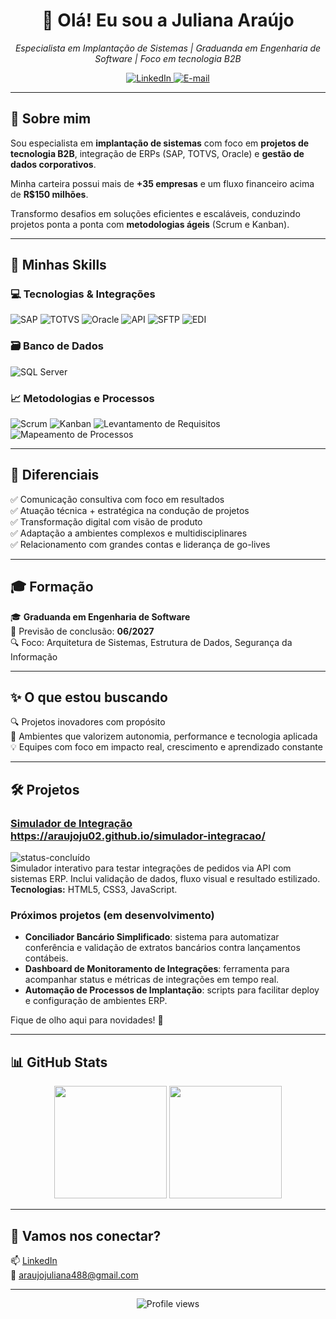 <h1 align="center">👋 Olá! Eu sou a Juliana Araújo</h1>

<p align="center">
  <i>Especialista em Implantação de Sistemas | Graduanda em Engenharia de Software | Foco em tecnologia B2B</i>
</p>

<p align="center">
  <a href="https://www.linkedin.com/in/anailuj-araújo" target="_blank">
    <img alt="LinkedIn" src="https://img.shields.io/badge/LinkedIn-blue?logo=linkedin&style=flat">
  </a>
  <a href="mailto:araujojuliana488@gmail.com">
    <img alt="E-mail" src="https://img.shields.io/badge/E--mail-red?logo=gmail&style=flat">
  </a>
</p>

---

## 💼 Sobre mim

Sou especialista em **implantação de sistemas** com foco em **projetos de tecnologia B2B**, integração de ERPs (SAP, TOTVS, Oracle) e **gestão de dados corporativos**.

Minha carteira possui mais de **+35 empresas** e um fluxo financeiro acima de **R$150 milhões**.

Transformo desafios em soluções eficientes e escaláveis, conduzindo projetos ponta a ponta com **metodologias ágeis** (Scrum e Kanban).

---

## 🚀 Minhas Skills

### 💻 Tecnologias & Integrações

![SAP](https://img.shields.io/badge/SAP-0FAAFF?style=flat&logo=sap)
![TOTVS](https://img.shields.io/badge/TOTVS-00ADEF?style=flat)
![Oracle](https://img.shields.io/badge/Oracle-F80000?style=flat&logo=oracle)
![API](https://img.shields.io/badge/API-336699?style=flat)
![SFTP](https://img.shields.io/badge/SFTP-007396?style=flat)
![EDI](https://img.shields.io/badge/EDI-0066CC?style=flat)

### 🗃️ Banco de Dados

![SQL Server](https://img.shields.io/badge/SQL_Server-CC2927?style=flat&logo=microsoft-sql-server)

### 📈 Metodologias e Processos

![Scrum](https://img.shields.io/badge/Scrum-6DB33F?style=flat&logo=scrumalliance)
![Kanban](https://img.shields.io/badge/Kanban-0052CC?style=flat&logo=trello)
![Levantamento de Requisitos](https://img.shields.io/badge/Levantamento%20de%20Requisitos-blue)
![Mapeamento de Processos](https://img.shields.io/badge/Mapeamento%20de%20Processos-teal)

---

## 🌟 Diferenciais

✅ Comunicação consultiva com foco em resultados  
✅ Atuação técnica + estratégica na condução de projetos  
✅ Transformação digital com visão de produto  
✅ Adaptação a ambientes complexos e multidisciplinares  
✅ Relacionamento com grandes contas e liderança de go-lives

---

## 🎓 Formação

🎓 **Graduanda em Engenharia de Software**  
📅 Previsão de conclusão: **06/2027**  
🔍 Foco: Arquitetura de Sistemas, Estrutura de Dados, Segurança da Informação

---

## ✨ O que estou buscando

🔍 Projetos inovadores com propósito  
🚀 Ambientes que valorizem autonomia, performance e tecnologia aplicada  
💡 Equipes com foco em impacto real, crescimento e aprendizado constante

---

## 🛠️ Projetos

### [Simulador de Integração](https://araujoju02.github.io/simulador-integracao/)  https://araujoju02.github.io/simulador-integracao/
![status-concluído](https://img.shields.io/badge/status-concluído-brightgreen?style=for-the-badge)  
Simulador interativo para testar integrações de pedidos via API com sistemas ERP. Inclui validação de dados, fluxo visual e resultado estilizado.  
**Tecnologias:** HTML5, CSS3, JavaScript.

### Próximos projetos (em desenvolvimento)  
- **Conciliador Bancário Simplificado**: sistema para automatizar conferência e validação de extratos bancários contra lançamentos contábeis.  
- **Dashboard de Monitoramento de Integrações**: ferramenta para acompanhar status e métricas de integrações em tempo real.  
- **Automação de Processos de Implantação**: scripts para facilitar deploy e configuração de ambientes ERP.

Fique de olho aqui para novidades! 👀

---

## 📊 GitHub Stats

<p align="center">
  <img height="180em" src="https://github-readme-stats.vercel.app/api?username=anailuj-araujo&show_icons=true&theme=default&count_private=true&hide_rank=true&hide_title=true&hide=prs"/>
  <img height="180em" src="https://github-readme-stats.vercel.app/api/top-langs/?username=anailuj-araujo&layout=compact&langs_count=6"/>
</p>

---

## 🤝 Vamos nos conectar?

📫 [LinkedIn](https://www.linkedin.com/in/anailuj-araújo)  
📧 [araujojuliana488@gmail.com](mailto:araujojuliana488@gmail.com)

---

<p align="center">
  <img src="https://komarev.com/ghpvc/?username=anailuj-araujo&style=flat-square&color=blue" alt="Profile views" />
</p>
